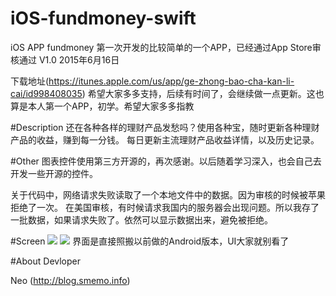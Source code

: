 # iOS-fundmoney-swift
iOS APP fundmoney
第一次开发的比较简单的一个APP，已经通过App Store审核通过
V1.0 2015年6月16日

下载地址(https://itunes.apple.com/us/app/ge-zhong-bao-cha-kan-li-cai/id998408035)
希望大家多多支持，后续有时间了，会继续做一点更新。这也算是本人第一个APP，初学。希望大家多多指教

#Description
还在各种各样的理财产品发愁吗？使用各种宝，随时更新各种理财产品的收益，赚到每一分钱。
每日更新主流理财产品收益详情，以及历史记录。

#Other
图表控件使用第三方开源的，再次感谢。以后随着学习深入，也会自己去开发一些开源的控件。

关于代码中，网络请求失败读取了一个本地文件中的数据。因为审核的时候被苹果拒绝了一次。
在美国审核，有时候请求我国内的服务器会出现问题。所以我存了一批数据，如果请求失败了。依然可以显示数据出来，避免被拒绝。


#Screen
![](https://github.com/szpnygo/iOS-fundmoney-swift/blob/master/screen1.jpeg)
![](https://github.com/szpnygo/iOS-fundmoney-swift/blob/master/screen2.jpeg)
界面是直接照搬以前做的Android版本，UI大家就别看了

#About Devloper

Neo (http://blog.smemo.info) 
